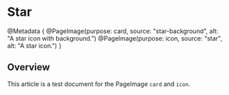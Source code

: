 # Star

@Metadata {
    @PageImage(purpose: card,
               source: "star-background",
               alt: "A star icon with background.")
    @PageImage(purpose: icon,
               source: "star",
               alt: "A star icon.")
}

## Overview
This article is a test document for the PageImage `card` and `icon`.
